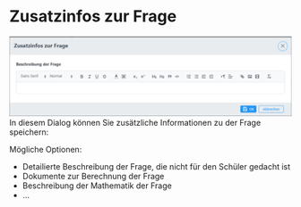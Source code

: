 # Zusatzinfos zur Frage

![img.png](img.png)
In diesem Dialog können Sie zusätzliche Informationen zu der Frage speichern:

Mögliche Optionen:
* Detailierte Beschreibung der Frage, die nicht für den Schüler gedacht ist
* Dokumente zur Berechnung der Frage
* Beschreibung der Mathematik der Frage
* ...
